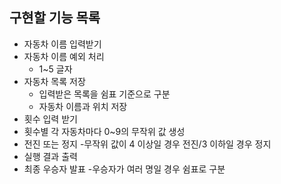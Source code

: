 ## 구현할 기능 목록
- 자동차 이름 입력받기
- 자동차 이름 예외 처리
  - 1~5 글자
- 자동차 목록 저장
  - 입력받은 목록을 쉼표 기준으로 구분
  - 자동차 이름과 위치 저장
- 횟수 입력 받기
- 횟수별 각 자동차마다 0~9의 무작위 값 생성
- 전진 또는 정지
  -무작위 값이 4 이상일 경우 전진/3 이하일 경우 정지
- 실행 결과 출력
- 최종 우승자 발표
  -우승자가 여러 명일 경우 쉼표로 구분